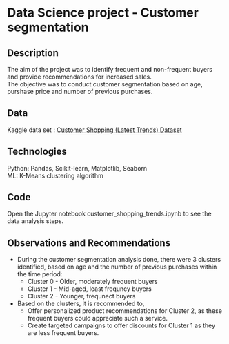 # Data Science project - Customer segmentation

## Description
The aim of the project was to identify frequent and non-frequent buyers and provide recommendations for increased sales.  
The objective was to conduct customer segmentation based on age, purshase price and number of previous purchases. 

## Data
Kaggle data set : [Customer Shopping (Latest Trends) Dataset](http://www.kaggle.com/datasets/bhadramohit/customer-shopping-latest-trends-dataset/data)

## Technologies
Python: Pandas, Scikit-learn, Matplotlib, Seaborn  
ML: K-Means clustering algorithm

## Code
Open the Jupyter notebook customer_shopping_trends.ipynb to see the data analysis steps.

## Observations and Recommendations 
- During the customer segmentation analysis done, there were 3 clusters identified, based on age and the number of previous purchases within the time period:
  - Cluster 0 - Older, moderately frequent buyers
  - Cluster 1 - Mid-aged, least frequncy buyers
  - Cluster 2 - Younger, frequnect buyers
- Based on the clusters, it is recommended to, 
  - Offer personalized product recommendations for Cluster 2, as these frequent buyers could appreciate such a service. 
  - Create targeted campaigns to offer discounts for Cluster 1 as they are less frequent buyers.




